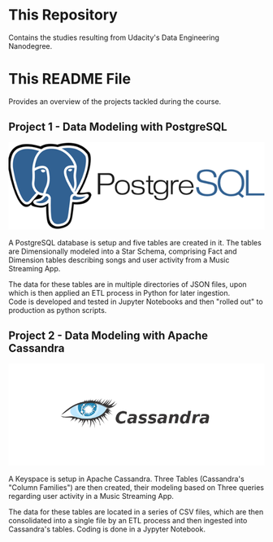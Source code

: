 
# This Repository

 Contains the studies resulting from Udacity's Data Engineering Nanodegree.

# This README File

 Provides an overview of the projects tackled during the course.

## Project 1 - Data Modeling with PostgreSQL

![PostgreSQL Logo](postgresLogo.png)

 A PostgreSQL database is setup and five tables are created in it.
The tables are Dimensionally modeled into a Star Schema, comprising
Fact and Dimension tables describing songs and user activity from a
Music Streaming App.

 The data for these tables are in multiple directories of JSON files,
upon which is then applied an ETL process in Python for later ingestion.  
 Code is developed and tested in Jupyter Notebooks and then "rolled out"
to production as python scripts.

## Project 2 - Data Modeling with Apache Cassandra

![Apache Cassandra Logo](cassandraLogo.png)

 A Keyspace is setup in Apache Cassandra. Three Tables (Cassandra's "Column
Families") are then created, their modeling based on Three queries regarding
user activity in a Music Streaming App.

 The data for these tables are located in a series of CSV files, which are
then consolidated into a single file by an ETL process and then ingested into
Cassandra's tables. Coding is done in a Jypyter Notebook.

